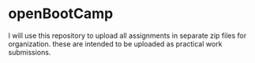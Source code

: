 # openBootCamp

I will use this repository to upload all assignments in separate zip files for organization. 
these are intended to be uploaded as practical work submissions.
